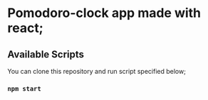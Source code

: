 # Pomodoro-clock app made with react;

## Available Scripts

You can clone this repository and run script specified below;

### `npm start`


